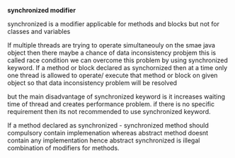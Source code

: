 **synchronized modifier**



synchronized is a modifier applicable for methods and blocks but not for classes and variables

If multiple threads are trying to operate simultaneouly on the smae java object then there maybe a chance of data inconsistency probjem this is called race condition we can overcome this problem by using synchronized keyword. If a method or block declared as synchornized then at a time only one thread is allowed to operate/ execute that method or block on given object so that data inconsistency problem will be resolved


but the main disadvantage of synchronized keyword is it increases waiting time of thread and creates performance problem. if there is no specific requirement then its not recommended to use synchronized keyword.


If a method declared as synchronized - synchronized method should compulsory contain implemenation whereas abstract method doesnt contain any implementation hence abstract synchronized is illegal combination of modifiers for methods.


